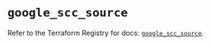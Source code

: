 # `google_scc_source`

Refer to the Terraform Registry for docs: [`google_scc_source`](https://registry.terraform.io/providers/hashicorp/google-beta/6.49.1/docs/resources/google_scc_source).
